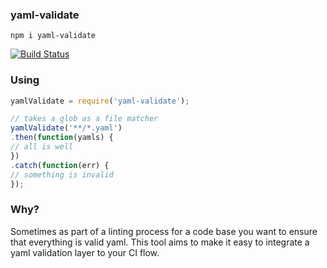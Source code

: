 ### yaml-validate

`npm i yaml-validate`

[![Build Status](https://travis-ci.org/samccone/yaml-validate.svg)](https://travis-ci.org/samccone/yaml-validate)

### Using

```js
yamlValidate = require('yaml-validate');

// takes a glob as a file matcher
yamlValidate('**/*.yaml')
.then(function(yamls) {
// all is well
})
.catch(function(err) {
// something is invalid
});
```

### Why?

Sometimes as part of a linting process for a code base you want to ensure that everything is valid yaml. This tool aims to make it easy to integrate a yaml validation layer to your CI flow.

